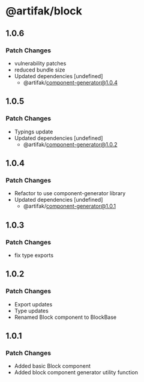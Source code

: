 # @artifak/block

## 1.0.6

### Patch Changes

- vulnerability patches
- reduced bundle size
- Updated dependencies [undefined]
  - @artifak/component-generator@1.0.4

## 1.0.5

### Patch Changes

- Typings update
- Updated dependencies [undefined]
  - @artifak/component-generator@1.0.2

## 1.0.4

### Patch Changes

- Refactor to use component-generator library
- Updated dependencies [undefined]
  - @artifak/component-generator@1.0.1

## 1.0.3

### Patch Changes

- fix type exports

## 1.0.2

### Patch Changes

- Export updates
- Type updates
- Renamed Block component to BlockBase

## 1.0.1

### Patch Changes

- Added basic Block component
- Added block component generator utility function
